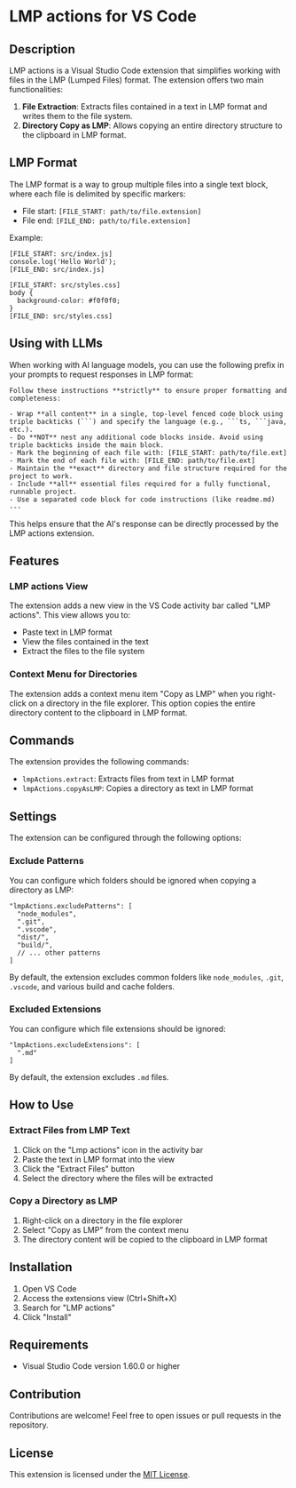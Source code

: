 # LMP actions for VS Code

## Description

LMP actions is a Visual Studio Code extension that simplifies working with files in the LMP (Lumped Files) format. The extension offers two main functionalities:

1. **File Extraction**: Extracts files contained in a text in LMP format and writes them to the file system.
2. **Directory Copy as LMP**: Allows copying an entire directory structure to the clipboard in LMP format.

## LMP Format

The LMP format is a way to group multiple files into a single text block, where each file is delimited by specific markers:

- File start: `[FILE_START: path/to/file.extension]`
- File end: `[FILE_END: path/to/file.extension]`

Example:
```
[FILE_START: src/index.js]
console.log('Hello World');
[FILE_END: src/index.js]

[FILE_START: src/styles.css]
body {
  background-color: #f0f0f0;
}
[FILE_END: src/styles.css]
```

## Using with LLMs
When working with AI language models, you can use the following prefix in your prompts to request responses in LMP format:  
```
Follow these instructions **strictly** to ensure proper formatting and completeness:

- Wrap **all content** in a single, top-level fenced code block using triple backticks (```) and specify the language (e.g., ```ts, ```java, etc.).
- Do **NOT** nest any additional code blocks inside. Avoid using triple backticks inside the main block.
- Mark the beginning of each file with: [FILE_START: path/to/file.ext]
- Mark the end of each file with: [FILE_END: path/to/file.ext]
- Maintain the **exact** directory and file structure required for the project to work.
- Include **all** essential files required for a fully functional, runnable project.
- Use a separated code block for code instructions (like readme.md)
---
```
This helps ensure that the AI's response can be directly processed by the LMP actions extension.  

## Features

### LMP actions View

The extension adds a new view in the VS Code activity bar called "LMP actions". This view allows you to:

- Paste text in LMP format
- View the files contained in the text
- Extract the files to the file system

### Context Menu for Directories

The extension adds a context menu item "Copy as LMP" when you right-click on a directory in the file explorer. This option copies the entire directory content to the clipboard in LMP format.

## Commands

The extension provides the following commands:

- `lmpActions.extract`: Extracts files from text in LMP format
- `lmpActions.copyAsLMP`: Copies a directory as text in LMP format

## Settings

The extension can be configured through the following options:

### Exclude Patterns

You can configure which folders should be ignored when copying a directory as LMP:

```
"lmpActions.excludePatterns": [
  "node_modules",
  ".git",
  ".vscode",
  "dist/",
  "build/",
  // ... other patterns
]
```

By default, the extension excludes common folders like `node_modules`, `.git`, `.vscode`, and various build and cache folders.

### Excluded Extensions

You can configure which file extensions should be ignored:

```
"lmpActions.excludeExtensions": [
  ".md"
]
```

By default, the extension excludes `.md` files.

## How to Use

### Extract Files from LMP Text

1. Click on the "Lmp actions" icon in the activity bar
2. Paste the text in LMP format into the view
3. Click the "Extract Files" button
4. Select the directory where the files will be extracted

### Copy a Directory as LMP

1. Right-click on a directory in the file explorer
2. Select "Copy as LMP" from the context menu
3. The directory content will be copied to the clipboard in LMP format

## Installation

1. Open VS Code
2. Access the extensions view (Ctrl+Shift+X)
3. Search for "LMP actions"
4. Click "Install"

## Requirements

- Visual Studio Code version 1.60.0 or higher

## Contribution

Contributions are welcome! Feel free to open issues or pull requests in the repository.

## License

This extension is licensed under the [MIT License](LICENSE).
